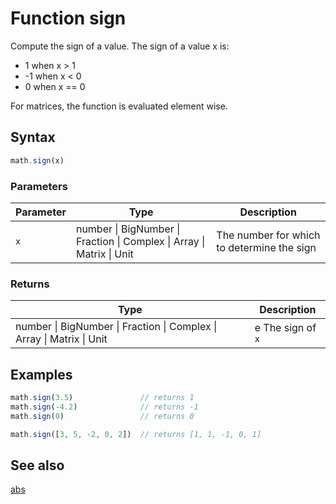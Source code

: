 <!-- Note: This file is automatically generated from source code comments. Changes made in this file will be overridden. -->

# Function sign

Compute the sign of a value. The sign of a value x is:

-  1 when x > 1
- -1 when x < 0
-  0 when x == 0

For matrices, the function is evaluated element wise.


## Syntax

```js
math.sign(x)
```

### Parameters

Parameter | Type | Description
--------- | ---- | -----------
`x` | number &#124; BigNumber &#124; Fraction &#124; Complex &#124; Array &#124; Matrix &#124; Unit |  The number for which to determine the sign

### Returns

Type | Description
---- | -----------
number &#124; BigNumber &#124; Fraction &#124; Complex &#124; Array &#124; Matrix &#124; Unit | e The sign of `x`


## Examples

```js
math.sign(3.5)               // returns 1
math.sign(-4.2)              // returns -1
math.sign(0)                 // returns 0

math.sign([3, 5, -2, 0, 2])  // returns [1, 1, -1, 0, 1]
```


## See also

[abs](abs.md)
